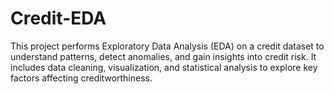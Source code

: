 # Credit-EDA
This project performs Exploratory Data Analysis (EDA) on a credit dataset to understand patterns, detect anomalies, and gain insights into credit risk. It includes data cleaning, visualization, and statistical analysis to explore key factors affecting creditworthiness.
